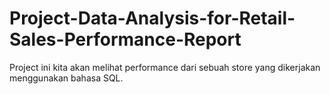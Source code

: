 # Project-Data-Analysis-for-Retail-Sales-Performance-Report
Project ini kita akan melihat performance dari sebuah store yang dikerjakan menggunakan bahasa SQL.

